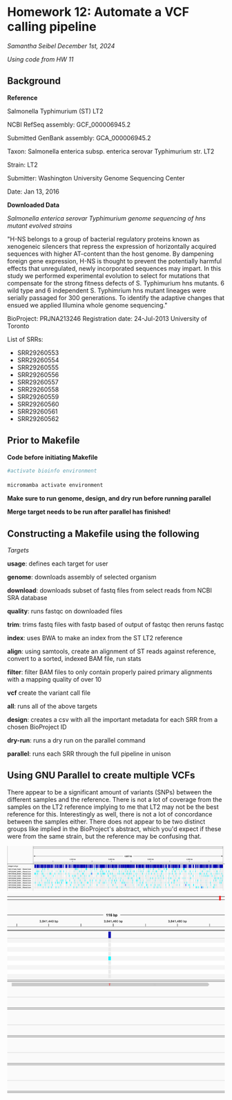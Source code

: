# Homework 12: Automate a VCF calling pipeline
*Samantha Seibel December 1st, 2024*

*Using code from HW 11*

## Background

**Reference**

Salmonella Typhimurium (ST) LT2

NCBI RefSeq assembly: GCF_000006945.2

Submitted GenBank assembly: GCA_000006945.2

Taxon: Salmonella enterica subsp. enterica serovar Typhimurium str. LT2

Strain: LT2

Submitter: Washington University Genome Sequencing Center

Date: Jan 13, 2016


**Downloaded Data**

*Salmonella enterica serovar Typhimurium genome sequencing of hns mutant evolved strains*

"H-NS belongs to a group of bacterial regulatory proteins known as xenogeneic silencers that repress the expression of horizontally acquired sequences with higher AT-content than the host genome. By dampening foreign gene expression, H-NS is thought to prevent the potentially harmful effects that unregulated, newly incorporated sequences may impart. In this study we performed experimental evolution to select for mutations that compensate for the strong fitness defects of S. Typhimurium hns mutants. 6 wild type and 6 independent S. Typhimrium hns mutant lineages were serially passaged for 300 generations. To identify the adaptive changes that ensued we applied Illumina whole genome sequencing."

BioProject: PRJNA213246
Registration date: 24-Jul-2013
University of Toronto


List of SRRs:
- SRR29260553
- SRR29260554
- SRR29260555
- SRR29260556
- SRR29260557
- SRR29260558
- SRR29260559
- SRR29260560
- SRR29260561
- SRR29260562

## Prior to Makefile

**Code before initiating Makefile**

```bash
#activate bioinfo environment

micromamba activate environment
```
**Make sure to run genome, design, and dry run before running parallel**

**Merge target needs to be run after parallel has finished!**

## Constructing a Makefile using the following

*Targets*

**usage**: defines each target for user

**genome**: downloads assembly of selected organism

**download**: downloads subset of fastq files from select reads from NCBI SRA database

**quality**: runs fastqc on downloaded files

**trim**: trims fastq files with fastp based of output of fastqc then reruns fastqc

**index**: uses BWA to make an index from the ST LT2 reference

**align**: using samtools, create an alignment of ST reads against reference, convert to a sorted, indexed BAM file, run stats

**filter**: filter BAM files to only contain properly paired primary alignments with a mapping quality of over 10

**vcf** create the variant call file

**all**: runs all of the above targets

**design**: creates a csv with all the important metadata for each SRR from a chosen BioProject ID

**dry-run**: runs a dry run on the parallel command

**parallel**: runs each SRR through the full pipeline in unison


## Using GNU Parallel to create multiple VCFs

There appear to be a significant amount of variants (SNPs) between the different samples and the reference. There is not a lot of coverage from the samples on the LT2 reference implying to me that LT2 may not be the best reference for this. Interestingly as well, there is not a lot of concordance between the samples either. There does not appear to be two distinct groups like implied in the BioProject's abstract, which you'd expect if these were from the same strain, but the reference may be confusing that.

![Screenshot](Merged_VCF.png)
![Screenshot](Merged_VCF2.png)








